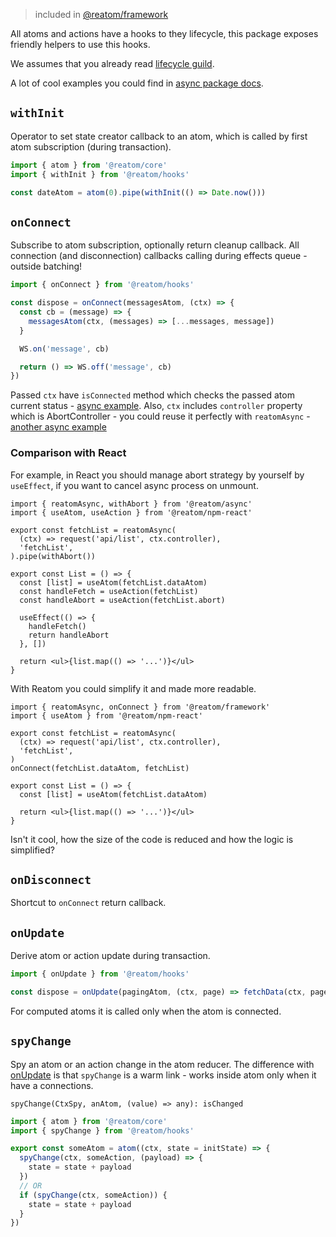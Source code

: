 > included in [@reatom/framework](https://www.reatom.dev/package/framework)

All atoms and actions have a hooks to they lifecycle, this package exposes friendly helpers to use this hooks.

We assumes that you already read [lifecycle guild](https://www.reatom.dev/guides/lifecycle).

A lot of cool examples you could find in [async package docs](https://www.reatom.dev/package/async).

## `withInit`

Operator to set state creator callback to an atom, which is called by first atom subscription (during transaction).

```ts
import { atom } from '@reatom/core'
import { withInit } from '@reatom/hooks'

const dateAtom = atom(0).pipe(withInit(() => Date.now()))
```

## `onConnect`

Subscribe to atom subscription, optionally return cleanup callback. All connection (and disconnection) callbacks calling during effects queue - outside batching!

```ts
import { onConnect } from '@reatom/hooks'

const dispose = onConnect(messagesAtom, (ctx) => {
  const cb = (message) => {
    messagesAtom(ctx, (messages) => [...messages, message])
  }

  WS.on('message', cb)

  return () => WS.off('message', cb)
})
```

Passed `ctx` have `isConnected` method which checks the passed atom current status - [async example](https://www.reatom.dev/package/async#periodic-refresh-for-used-data). Also, `ctx` includes `controller` property which is AbortController - you could reuse it perfectly with `reatomAsync` - [another async example](https://www.reatom.dev/package/async#abortable-process)

### Comparison with React

For example, in React you should manage abort strategy by yourself by `useEffect`, if you want to cancel async process on unmount.

```tsx
import { reatomAsync, withAbort } from '@reatom/async'
import { useAtom, useAction } from '@reatom/npm-react'

export const fetchList = reatomAsync(
  (ctx) => request('api/list', ctx.controller),
  'fetchList',
).pipe(withAbort())

export const List = () => {
  const [list] = useAtom(fetchList.dataAtom)
  const handleFetch = useAction(fetchList)
  const handleAbort = useAction(fetchList.abort)

  useEffect(() => {
    handleFetch()
    return handleAbort
  }, [])

  return <ul>{list.map(() => '...')}</ul>
}
```

With Reatom you could simplify it and made more readable.

```tsx
import { reatomAsync, onConnect } from '@reatom/framework'
import { useAtom } from '@reatom/npm-react'

export const fetchList = reatomAsync(
  (ctx) => request('api/list', ctx.controller),
  'fetchList',
)
onConnect(fetchList.dataAtom, fetchList)

export const List = () => {
  const [list] = useAtom(fetchList.dataAtom)

  return <ul>{list.map(() => '...')}</ul>
}
```

Isn't it cool, how the size of the code is reduced and how the logic is simplified?

## `onDisconnect`

Shortcut to `onConnect` return callback.

## `onUpdate`

Derive atom or action update during transaction.

```ts
import { onUpdate } from '@reatom/hooks'

const dispose = onUpdate(pagingAtom, (ctx, page) => fetchData(ctx, page))
```

For computed atoms it is called only when the atom is connected.

<!-- Very simplified example of lazy analytics connection.

```ts
// analytics.ts
import { isAtom } from '@reatom/core'
import { onUpdate } from '@reatom/hooks'
import * as moduleA from '~/module-a'
// ...
import * as moduleN from '~/module-N'

for (const mod of [moduleA, moduleN]) {
  for (const name of Object.keys(mod)) {
    if (isAtom(mod[name])) {
      onUpdate(mod[name], (ctx, data) => analyticsService.send(name, data))
    }
  }
}
``` -->

## `spyChange`

Spy an atom or an action change in the atom reducer. The difference with [onUpdate](#onupdate) is that `spyChange` is a warm link - works inside atom only when it have a connections.

`spyChange(CtxSpy, anAtom, (value) => any): isChanged`

```ts
import { atom } from '@reatom/core'
import { spyChange } from '@reatom/hooks'

export const someAtom = atom((ctx, state = initState) => {
  spyChange(ctx, someAction, (payload) => {
    state = state + payload
  })
  // OR
  if (spyChange(ctx, someAction)) {
    state = state + payload
  }
})
```

<!-- ## `controlConnection` -->

<!-- ## `isConnected` -->
